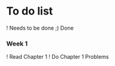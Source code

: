 # To do list 

! Needs to be done 
;) Done 

### Week 1 
! Read Chapter 1 
! Do Chapter 1 Problems

